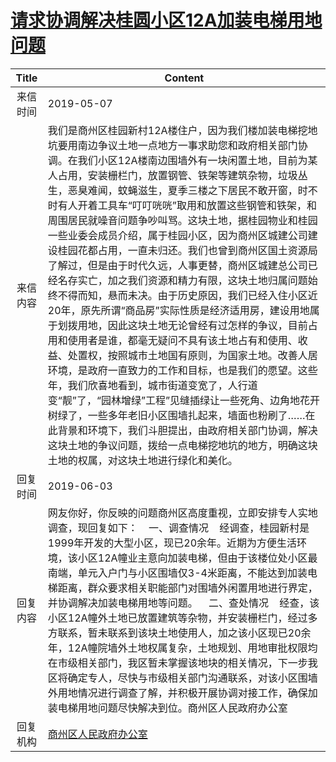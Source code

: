 # <a href="http://www.shangluo.gov.cn/zmhd/ldxxxx.jsp?urltype=leadermail.LeaderMailContentUrl&wbtreeid=1112&leadermailid=5256">请求协调解决桂圆小区12A加装电梯用地问题</a>
| Title |                                                                                                                                                                                                                                                                                                               Content                                                                                                                                                                                                                                                                                                                |
|:-----:|--------------------------------------------------------------------------------------------------------------------------------------------------------------------------------------------------------------------------------------------------------------------------------------------------------------------------------------------------------------------------------------------------------------------------------------------------------------------------------------------------------------------------------------------------------------------------------------------------------------------------------------|
| 来信时间  | 2019-05-07                                                                                                                                                                                                                                                                                                                                                                                                                                                                                                                                                                                                                           |
| 来信内容  | 我们是商州区桂园新村12A楼住户，因为我们楼加装电梯挖地坑要用南边争议土地一点地方一事求助您和政府相关部门协调。在我们小区12A楼南边围墙外有一块闲置土地，目前为某人占用，安装栅栏门，放置钢管、铁架等建筑杂物，垃圾丛生，恶臭难闻，蚊蝇滋生，夏季三楼之下居民不敢开窗，时不时有人开着工具车“叮叮咣咣”取用和放置这些钢管和铁架，和周围居民就噪音问题争吵叫骂。这块土地，据桂园物业和桂园一些业委会成员介绍，属于桂园小区，因为商州区城建公司建设桂园花都占用，一直未归还。我们也曾到商州区国土资源局了解过，但是由于时代久远，人事更替，商州区城建总公司已经名存实亡，加之我们资源和精力有限，这块土地归属问题始终不得而知，悬而未决。由于历史原因，我们已经入住小区近20年，原先所谓“商品房”实际性质是经济适用房，建设用地属于划拨用地，因此这块土地无论曾经有过怎样的争议，目前占用和使用者是谁，都毫无疑问不具有该土地占有和使用、收益、处置权，按照城市土地国有原则，为国家土地。改善人居环境，是政府一直致力的工作和目标，也是我们的愿望。这些年，我们欣喜地看到，城市街道变宽了，人行道变“靓”了，“园林增绿”工程”见缝插绿让一些死角、边角地花开树绿了，一些多年老旧小区围墙扎起来，墙面也粉刷了……在此背景和环境下，我们斗胆提出，由政府相关部门协调，解决这块土地的争议问题，拨给一点电梯挖地坑的地方，明确这块土地的权属，对这块土地进行绿化和美化。 |
| 回复时间  | 2019-06-03                                                                                                                                                                                                                                                                                                                                                                                                                                                                                                                                                                                                                           |
| 回复内容  | 网友你好，你反映的问题商州区高度重视，立即安排专人实地调查，现回复如下：    一、调查情况    经调查，桂园新村是1999年开发的大型小区，现已20余年。近期为方便生活环境，该小区12A幢业主意向加装电梯，但由于该楼位处小区最南端，单元入户门与小区围墙仅3-4米距离，不能达到加装电梯距离，群众要求相关职能部门对围墙外闲置用地进行界定，并协调解决加装电梯用地等问题。    二、查处情况    经查，该小区12A幢外土地已放置建筑等杂物，并安装栅栏门，经过多方联系，暂未联系到该块土地使用人，加之该小区现已20余年，12A幢院墙外土地权属复杂，土地规划、用地审批权限均在市级相关部门，我区暂未掌握该地块的相关情况，下一步我区将确定专人，尽快与市级相关部门沟通联系，对该小区围墙外用地情况进行调查了解，并积极开展协调对接工作，确保加装电梯用地问题尽快解决到位。商州区人民政府办公室                                                                                                                                                                                                                              |
| 回复机构  | <a href="../../category/agencies/商州区人民政府办公室.md">商州区人民政府办公室</a>                                                                                                                                                                                                                                                                                                                                                                                                                                                                                                                                                                       |